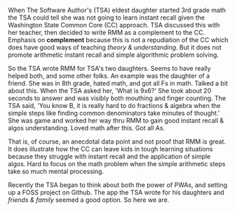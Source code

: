 <p>When The Software Author&#039;s (TSA) eldest daughter started 3rd grade math the TSA could tell she was not going to learn instant recall given the Washington State Common Core (CC) approach. TSA discussed this with her teacher, then decided to write RMM as a complement to the CC. Emphasis on <b>complement</b> because this is not a repudiation of the CC which does have good ways of teaching <i>theory & understanding</i>. But it does not promote arithmetic instant recall and simple algorithmic problem solving.</p>

<p>So the TSA wrote RMM for TSA&#039;s two daughters. Seems to have really helped both, and some other folks. An example was the daughter of a friend. She was in 8th grade, hated math, and got all Fs in math. Talked a bit about this. When the TSA asked her, &#039;What is 9x6?&#039; She took about 20 seconds to answer and was visibly both mouthing and finger counting. The TSA said, &#039;You know B, it is really hard to do fractions & algebra when the simple steps like finding common denominators take minutes of thought.&#039; She was game and worked her way thru RMM to gain good instant recall &amp; algos understanding. Loved math after this. Got all As.</p>

<p>That is, of course, an anecdotal data point and not proof that RMM is great. It does illustrate how the CC can leave kids in tough learning situations because they struggle with instant recall and the application of simple algos. Hard to focus on the math problem when the simple arithmetic steps take so much mental processing.</p>

<p>Recently the TSA began to think about both the power of PWAs, and setting up a FOSS project on Github. The app the TSA wrote for his daughters and <i>friends & family</i> seemed a good option. So here we are.</p>
